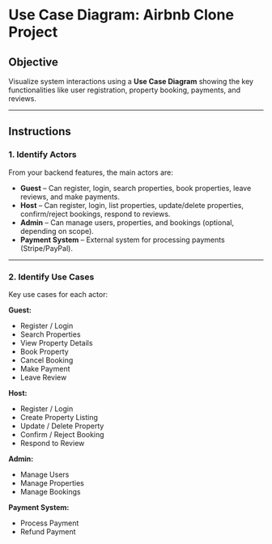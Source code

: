 # Use Case Diagram: Airbnb Clone Project

## Objective
Visualize system interactions using a **Use Case Diagram** showing the key functionalities like user registration, property booking, payments, and reviews.

---

## Instructions

### 1. Identify Actors
From your backend features, the main actors are:

- **Guest** – Can register, login, search properties, book properties, leave reviews, and make payments.
- **Host** – Can register, login, list properties, update/delete properties, confirm/reject bookings, respond to reviews.
- **Admin** – Can manage users, properties, and bookings (optional, depending on scope).
- **Payment System** – External system for processing payments (Stripe/PayPal).

---

### 2. Identify Use Cases
Key use cases for each actor:

**Guest:**
- Register / Login
- Search Properties
- View Property Details
- Book Property
- Cancel Booking
- Make Payment
- Leave Review

**Host:**
- Register / Login
- Create Property Listing
- Update / Delete Property
- Confirm / Reject Booking
- Respond to Review

**Admin:**
- Manage Users
- Manage Properties
- Manage Bookings

**Payment System:**
- Process Payment
- Refund Payment
